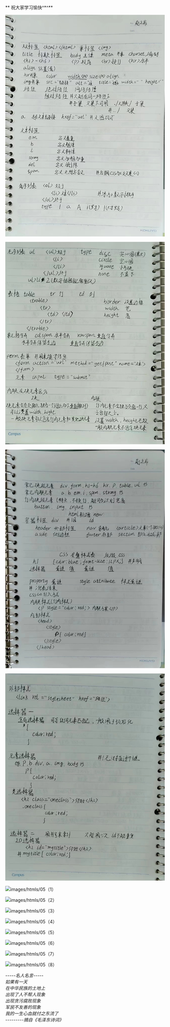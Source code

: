 
** 祝大家学习愉快^\*^**

![images/htmls/01](./images/htmls/01.jfif)

![images/htmls/02](images/htmls/02.jfif)

![images/htmls/03](images/htmls/03.jfif)

![images/htmls/04](images/htmls/04.jfif)

![images/htmls/05（1）](images/htmls/05(1).jfif)

![images/htmls/05（2）](images/htmls/05(2).jfif)

![images/htmls/05（3）](images/htmls/05(3).jfif)

![images/htmls/05（4）](images/htmls/05(4).jfif)

![images/htmls/05（5）](images/htmls/05(5).jfif)

![images/htmls/05（6）](images/htmls/05(6).jfif)

![images/htmls/05（7）](images/htmls/05(7).jfif)

![images/htmls/05（8）](images/htmls/05(8).jfif)

_\-----名人名言-----_  
_如果有一天_  
_在中华民族的土地上_  
_出现了人不帮人现象_  
_出现贪污腐败现象_  
_军民不友善的现象_  
_我的一生心血就付之东流了_  
_\---------摘自《毛泽东诗词》_
